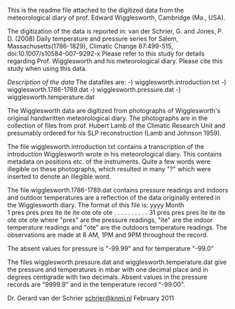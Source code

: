 This is the readme file attached to the digitized data from the meteorological diary of prof. Edward Wigglesworth, Cambridge (Ma., USA).

The digitization of the data is reported in:
van der Schrier, G. and Jones, P. D. (2008) Daily temperature and pressure series for Salem, Massachusetts(1786-1829), Climatic Change 87:499-515, doi:10.1007/s10584-007-9292-x
Please refer to this study for details regarding Prof. Wigglesworth and his meteorological diary.  Please cite this study when using this data. 

*Description of the data*
The datafiles are:
-) wigglesworth.introduction.txt
-) wigglesworth.1786-1789.dat
-) wigglesworth.pressure.dat
-) wigglesworth.temperature.dat

The Wigglesworth data are digitized from photographs of Wigglesworth's
original handwritten meteorological diary. The photographs are in the
collection of files from prof. Hubert Lamb of the Climatic Research Unit and presumably ordered for his SLP reconstruction (Lamb and Johnson 1959).

The file wigglesworth.introduction.txt contains a transcription of the
introduction Wigglesworth wrote in his meteorological diary. This contains
metadata on positions etc. of the instruments. Quite a few words were illegible on these photographs, which resulted in many "?" which were inserted to denote an illegible word.

The file wigglesworth.1786-1789.dat contains pressure readings and indoors and outdoor temperatures are a reflection of the data originally entered in the Wigglesworth diary. The format of this file is:
   yyyy  Month  
 1   pres  pres  pres  ite  ite  ite  ote  ote  ote 
 .   .     .     .     .    .    .    .    .    .
31   pres  pres  pres  ite  ite  ite  ote  ote  ote 
where "pres" are the pressure readings, "ite" are the indoor temperature
readings and "ote" are the outdoors temperature readings. The observations are made at 8 AM, 1PM and 9PM throughout the record.

The absent values for pressure is "-99.99" and for temperature "-99.0"

The files wigglesworth.pressure.dat and wigglesworth.temperature.dat give the pressure and temperatures in mbar with one decimal place and in degrees centigrade with two decimals.  Absent values in the pressure records are "9999.9" and in the temperature record "-99.00".

Dr. Gerard van der Schrier
schrier@knmi.nl
February 2011



